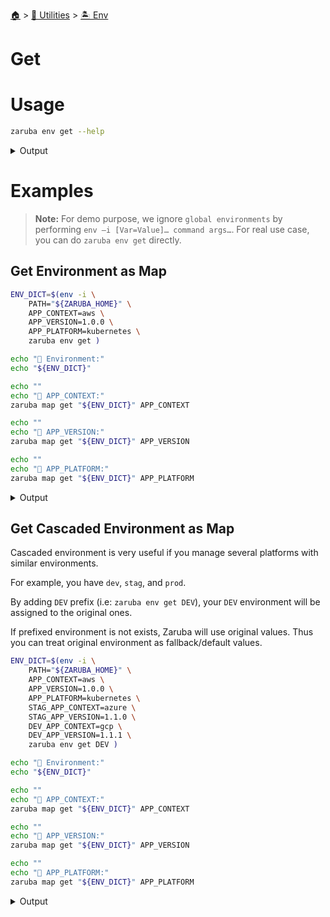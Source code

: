 <!--startTocHeader-->
[🏠](../../README.md) > [🔧 Utilities](../README.md) > [🏝️ Env](README.md)
# Get
<!--endTocHeader-->

# Usage

<!--startCode-->
```bash
zaruba env get --help
```
 
<details>
<summary>Output</summary>
 
```````
Get envmap from currently loaded environment variables

Usage:
  zaruba env get [prefix] [flags]

Flags:
  -h, --help   help for get
```````
</details>
<!--endCode-->

# Examples

> __Note:__ For demo purpose, we ignore `global environments` by performing `env –i [Var=Value]… command args…`. For real use case, you can do `zaruba env get` directly.

## Get Environment as Map

<!--startCode-->
```bash
ENV_DICT=$(env -i \
    PATH="${ZARUBA_HOME}" \
    APP_CONTEXT=aws \
    APP_VERSION=1.0.0 \
    APP_PLATFORM=kubernetes \
    zaruba env get )

echo "🐶 Environment:"
echo "${ENV_DICT}"

echo ""
echo "🐶 APP_CONTEXT:"
zaruba map get "${ENV_DICT}" APP_CONTEXT

echo ""
echo "🐶 APP_VERSION:"
zaruba map get "${ENV_DICT}" APP_VERSION

echo ""
echo "🐶 APP_PLATFORM:"
zaruba map get "${ENV_DICT}" APP_PLATFORM
```
 
<details>
<summary>Output</summary>
 
```````
🐶 Environment:
{"APP_CONTEXT":"aws","APP_PLATFORM":"kubernetes","APP_VERSION":"1.0.0","PATH":"/home/gofrendi/zaruba","ZARUBA_BIN":"/home/gofrendi/zaruba/zaruba","ZARUBA_DECORATION":"1","ZARUBA_HOME":"/home/gofrendi/zaruba","ZARUBA_SCRIPTS":"","ZARUBA_SHELL":"bash"}

🐶 APP_CONTEXT:
aws

🐶 APP_VERSION:
1.0.0

🐶 APP_PLATFORM:
kubernetes
```````
</details>
<!--endCode-->

## Get Cascaded Environment as Map

Cascaded environment is very useful if you manage several platforms with similar environments.

For example, you have `dev`, `stag`, and `prod`.

By adding `DEV` prefix (i.e: `zaruba env get DEV`), your `DEV` environment will be assigned to the original ones.

If prefixed environment is not exists, Zaruba will use original values. Thus you can treat original environment as fallback/default values.

<!--startCode-->
```bash
ENV_DICT=$(env -i \
    PATH="${ZARUBA_HOME}" \
    APP_CONTEXT=aws \
    APP_VERSION=1.0.0 \
    APP_PLATFORM=kubernetes \
    STAG_APP_CONTEXT=azure \
    STAG_APP_VERSION=1.1.0 \
    DEV_APP_CONTEXT=gcp \
    DEV_APP_VERSION=1.1.1 \
    zaruba env get DEV )

echo "🐶 Environment:"
echo "${ENV_DICT}"

echo ""
echo "🐶 APP_CONTEXT:"
zaruba map get "${ENV_DICT}" APP_CONTEXT

echo ""
echo "🐶 APP_VERSION:"
zaruba map get "${ENV_DICT}" APP_VERSION

echo ""
echo "🐶 APP_PLATFORM:"
zaruba map get "${ENV_DICT}" APP_PLATFORM
```
 
<details>
<summary>Output</summary>
 
```````
🐶 Environment:
{"APP_CONTEXT":"gcp","APP_PLATFORM":"kubernetes","APP_VERSION":"1.1.1","DEV_APP_CONTEXT":"gcp","DEV_APP_VERSION":"1.1.1","PATH":"/home/gofrendi/zaruba","STAG_APP_CONTEXT":"azure","STAG_APP_VERSION":"1.1.0","ZARUBA_BIN":"/home/gofrendi/zaruba/zaruba","ZARUBA_DECORATION":"1","ZARUBA_HOME":"/home/gofrendi/zaruba","ZARUBA_SCRIPTS":"","ZARUBA_SHELL":"bash"}

🐶 APP_CONTEXT:
gcp

🐶 APP_VERSION:
1.1.1

🐶 APP_PLATFORM:
kubernetes
```````
</details>
<!--endCode-->


<!--startTocSubTopic-->
<!--endTocSubTopic-->